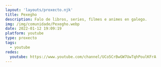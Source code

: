 ```yaml
---
layout: 'layouts/proxecto.njk'
title: Pexegho
description: Falo de libros, series, filmes e animes en galego.
img: /img/comunidade/Pexegho.webp
date: 2022-01-12 19:09:19
platform: youtube
type: proxecto
tags:
  - youtube
redes:
  youtube: https://www.youtube.com/channel/UCo5CrBwGW7UwTqhPoulKFrA
---
```

